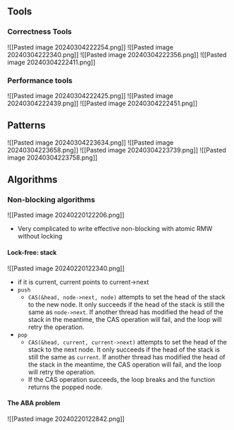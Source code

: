 ## Tools
### Correctness Tools
![[Pasted image 20240304222254.png]]
![[Pasted image 20240304222340.png]]
![[Pasted image 20240304222356.png]]
![[Pasted image 20240304222411.png]]
### Performance tools
![[Pasted image 20240304222425.png]]
![[Pasted image 20240304222439.png]]
![[Pasted image 20240304222451.png]]
## Patterns
![[Pasted image 20240304223634.png]]
![[Pasted image 20240304223658.png]]
![[Pasted image 20240304223739.png]]
![[Pasted image 20240304223758.png]]

## Algorithms
### Non-blocking algorithms
![[Pasted image 20240220122206.png]]
- Very complicated to write effective non-blocking with atomic RMW without locking
#### Lock-free: stack
![[Pasted image 20240220122340.png]]
- if it is current, current points to current->next
- `push`
	-  `CAS(&head, node->next, node)` attempts to set the head of the stack to the new node. It only succeeds if the head of the stack is still the same as `node->next`. If another thread has modified the head of the stack in the meantime, the CAS operation will fail, and the loop will retry the operation.
- `pop`
	- `CAS(&head, current, current->next)` attempts to set the head of the stack to the next node. It only succeeds if the head of the stack is still the same as `current`. If another thread has modified the head of the stack in the meantime, the CAS operation will fail, and the loop will retry the operation.
	- If the CAS operation succeeds, the loop breaks and the function returns the popped node.
#### The ABA problem
![[Pasted image 20240220122842.png]]
